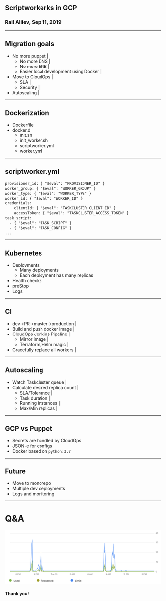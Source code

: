 ## Scriptworkerks in GCP
### Rail Aliiev, Sep 11, 2019

---

## Migration goals
- No more puppet                          |
  - No more DNS                           |
  - No more ERB                           |
  - Easier local development using Docker |
- Move to CloudOps                        |
  - SLA                                   |
  - Security                              |
- Autoscaling                             |

---

## Dockerization
- Dockerfile
- docker.d
  - init.sh
  - init_worker.sh
  - scriptworker.yml
  - worker.yml

---
## scriptworker.yml

```
provisioner_id: { "$eval": "PROVISIONER_ID" }
worker_group: { "$eval": "WORKER_GROUP" }
worker_type: { "$eval": "WORKER_TYPE" }
worker_id: { "$eval": "WORKER_ID" }
credentials:
    clientId: { "$eval": "TASKCLUSTER_CLIENT_ID" }
    accessToken: { "$eval": "TASKCLUSTER_ACCESS_TOKEN" }
task_script:
  - { "$eval": "TASK_SCRIPT" }
  - { "$eval": "TASK_CONFIG" }
...
```

---
## Kubernetes
- Deployments
  - Many deployments
  - Each deployment has many replicas
- Health checks
- preStop
- Logs

---

## CI
- dev->PR->master->production    |
- Build and push docker image    |
- CloudOps Jenkins Pipeline      |
  - Mirror image                 |
  - Terraform/Helm magic         |
- Gracefully replace all workers |

---

## Autoscaling
- Watch Taskcluster queue         |
- Calculate desired replica count |
  - SLA/Tolerance                 |
  - Task duration                 |
  - Running instances             |
  - Max/Min replicas              |

---

## GCP vs Puppet
- Secrets are handled by CloudOps
- JSON-e for configs
- Docker based on `python:3.7`

---
## Future
- Move to monorepo
- Multiple dev deployments
- Logs and monitoring

---
# Q&A
![Graph](./assets/b634468d.png)
#### Thank you!

